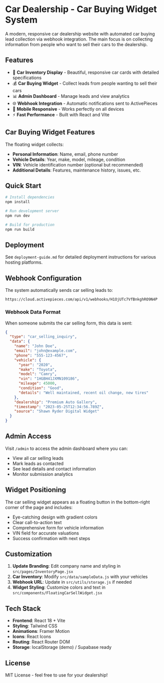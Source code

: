 # Car Dealership - Car Buying Widget System

A modern, responsive car dealership website with automated car buying lead collection via webhook integration. The main focus is on collecting information from people who want to sell their cars to the dealership.

## Features

- 🚗 **Car Inventory Display** - Beautiful, responsive car cards with detailed specifications
- 💰 **Car Buying Widget** - Collect leads from people wanting to sell their cars
- 📊 **Admin Dashboard** - Manage leads and view analytics
- 🌐 **Webhook Integration** - Automatic notifications sent to ActivePieces
- 📱 **Mobile Responsive** - Works perfectly on all devices
- ⚡ **Fast Performance** - Built with React and Vite

## Car Buying Widget Features

The floating widget collects:
- **Personal Information**: Name, email, phone number
- **Vehicle Details**: Year, make, model, mileage, condition
- **VIN**: Vehicle identification number (optional but recommended)
- **Additional Details**: Features, maintenance history, issues, etc.

## Quick Start

```bash
# Install dependencies
npm install

# Run development server
npm run dev

# Build for production
npm run build
```

## Deployment

See `deployment-guide.md` for detailed deployment instructions for various hosting platforms.

## Webhook Configuration

The system automatically sends car selling leads to:
```
https://cloud.activepieces.com/api/v1/webhooks/H1OjUTc7VfBnkghRO9N4P
```

### Webhook Data Format

When someone submits the car selling form, this data is sent:

```json
{
  "type": "car_selling_inquiry",
  "data": {
    "name": "John Doe",
    "email": "john@example.com", 
    "phone": "555-123-4567",
    "vehicle": {
      "year": "2020",
      "make": "Toyota",
      "model": "Camry",
      "vin": "1HGBH41JXMN109186",
      "mileage": 45000,
      "condition": "Good",
      "details": "Well maintained, recent oil change, new tires"
    },
    "dealership": "Premium Auto Gallery",
    "timestamp": "2023-05-25T12:34:56.789Z",
    "source": "Shawn Ryder Digital Widget"
  }
}
```

## Admin Access

Visit `/admin` to access the admin dashboard where you can:
- View all car selling leads
- Mark leads as contacted
- See lead details and contact information
- Monitor submission analytics

## Widget Positioning

The car selling widget appears as a floating button in the bottom-right corner of the page and includes:
- Eye-catching design with gradient colors
- Clear call-to-action text
- Comprehensive form for vehicle information
- VIN field for accurate valuations
- Success confirmation with next steps

## Customization

1. **Update Branding**: Edit company name and styling in `src/pages/InventoryPage.jsx`
2. **Car Inventory**: Modify `src/data/sampleData.js` with your vehicles  
3. **Webhook URL**: Update in `src/utils/storage.js` if needed
4. **Widget Styling**: Customize colors and text in `src/components/FloatingCarSellWidget.jsx`

## Tech Stack

- **Frontend**: React 18 + Vite
- **Styling**: Tailwind CSS  
- **Animations**: Framer Motion
- **Icons**: React Icons
- **Routing**: React Router DOM
- **Storage**: localStorage (demo) / Supabase ready

## License

MIT License - feel free to use for your dealership!